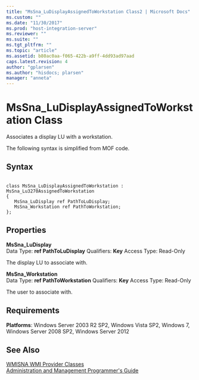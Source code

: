 ```yaml
---
title: "MsSna_LuDisplayAssignedToWorkstation Class2 | Microsoft Docs"
ms.custom: ""
ms.date: "11/30/2017"
ms.prod: "host-integration-server"
ms.reviewer: ""
ms.suite: ""
ms.tgt_pltfrm: ""
ms.topic: "article"
ms.assetid: b80ac0aa-f065-422b-a9ff-4dd93ad97aad
caps.latest.revision: 4
author: "gplarsen"
ms.author: "hisdocs; plarsen"
manager: "anneta"
---
```

# MsSna_LuDisplayAssignedToWorkstation Class
Associates a display LU with a workstation.  
  
 The following syntax is simplified from MOF code.  
  
## Syntax  
  
```  
  
class MsSna_LuDisplayAssignedToWorkstation : MsSna_Lu3270AssignedToWorkstation  
{  
   MsSna_LuDisplay ref PathToLuDisplay;  
   MsSna_Workstation ref PathToWorkstation;  
};  
```  
  
## Properties  
 **MsSna_LuDisplay**  
 Data Type: **ref PathToLuDisplay** Qualifiers: **Key** Access Type: Read-Only  
  
 The display LU to associate with.  
  
 **MsSna_Workstation**  
 Data Type: **ref PathToWorkstation** Qualifiers: **Key** Access Type: Read-Only  
  
 The user to associate with.  
  
## Requirements  
 **Platforms**: Windows Server 2003 R2 SP2, Windows Vista SP2, Windows 7, Windows Server 2008 SP2, Windows Server 2012  
  
## See Also  
 [WMISNA WMI Provider Classes](../core/wmisna-wmi-provider-classes2.md)   
 [Administration and Management Programmer's Guide](./administration-and-management-programmer-s-guide2.md)